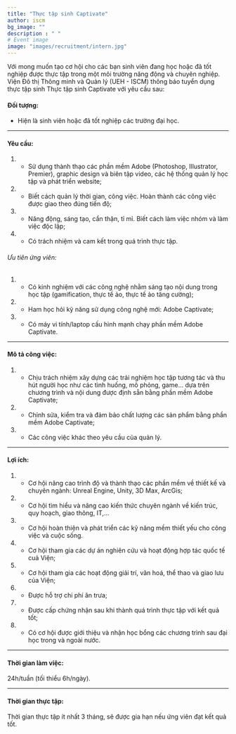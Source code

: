 ```yaml
---
title: "Thực tập sinh Captivate"
author: iscm
bg_image: ""
description : " "
# Event image
image: "images/recruitment/intern.jpg"
---
```


Với mong muốn tạo cơ hội cho các bạn sinh viên đang học hoặc đã tốt nghiệp được thực tập trong một môi trường năng động và chuyên nghiệp. Viện Đô thị Thông minh và Quản lý (UEH - ISCM) thông báo tuyển dụng thực tập sinh Thực tập sinh Captivate với yêu cầu sau: 

#### Đối tượng:
- Hiện là sinh viên hoặc đã tốt nghiệp các trường đại học.
***

#### Yêu cầu:
1. - Sử dụng thành thạo các phần mềm Adobe (Photoshop, Illustrator, Premier), graphic design và biên tập video, các hệ thống quản lý học tập và phát triển website;
2. - Biết cách quản lý thời gian, công việc. Hoàn thành các công việc được giao theo đúng tiến độ;
3. - Năng động, sáng tạo, cẩn thận, tỉ mỉ. Biết cách làm việc nhóm và làm việc độc lập;
4. - Có trách nhiệm và cam kết trong quá trình thực tập.
###### Ưu tiên ứng viên: 
1. - Có kinh nghiệm với các công nghệ nhằm sáng tạo nội dung trong học tập (gamification, thực tế ảo, thực tế ảo tăng cường);
2. - Ham học hỏi kỹ năng sử dụng công nghệ mới: Adobe Captivate;
3. - Có máy vi tính/laptop cấu hình mạnh chạy phần mềm Adobe Captivate.
***

#### Mô tả công việc: 
1. - Chịu trách nhiệm xây dựng các trải nghiệm học tập tương tác và thu hút người học như các tình huống, mô phỏng, game... dựa trên chương trình và nội dung được định sẵn bằng phần mềm Adobe Captivate;
2. - Chỉnh sửa, kiểm tra và đảm bảo chất lượng các sản phẩm bằng phần mềm Adobe Captivate;
3. - Các công việc khác theo yêu cầu của quản lý.
***

#### Lợi ích:
1. - Cơ hội nâng cao trình độ và thành thạo các phần mềm về thiết kế và chuyên ngành: Unreal Engine, Unity, 3D Max, ArcGis;
2. - Cơ hội tìm hiểu và nâng cao kiến thức chuyên ngành về kiến trúc, quy hoạch, giao thông, IT,...
3. - Cơ hội hoàn thiện và phát triển các kỹ năng mềm thiết yếu cho công việc và cuộc sống.

4. - Cơ hội tham gia các dự án nghiên cứu và hoạt động hợp tác quốc tế cuả Viện;
5. - Cơ hội tham gia các hoạt động giải trí, văn hoá, thể thao và giao lưu của Viện;
6. - Được hỗ trợ chi phí ăn trưa;
7. - Được cấp chứng nhận sau khi thành quá trình thực tập với kết quả tốt;
8. - Có cơ hội được giới thiệu và nhận học bổng các chương trình sau đại học trong và ngoài nước.
***

#### Thời gian làm việc:
24h/tuần (tối thiểu 6h/ngày).
*** 
#### Thời gian thực tập:
Thời gian thực tập ít nhất 3 tháng, sẽ được gia hạn nếu ứng viên đạt kết quả tốt.